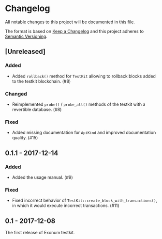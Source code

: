 # Changelog

All notable changes to this project will be documented in this file.

The format is based on [Keep a Changelog](http://keepachangelog.com/en/1.0.0/)
and this project adheres to [Semantic Versioning](http://semver.org/spec/v2.0.0.html).

## [Unreleased]

### Added

- Added `rollback()` method for `TestKit` allowing to rollback blocks added to
  the testkit blockchain. (#8)

### Changed

- Reimplemented `probe()` / `probe_all()` methods of the testkit with
  a revertible database. (#8)

### Fixed

- Added missing documentation for `ApiKind` and improved documentation quality. (#15)

## 0.1.1 - 2017-12-14

### Added

- Added the usage manual. (#9)

### Fixed

- Fixed incorrect behavior of `TestKit::create_block_with_transactions()`,
  in which it would execute incorrect transactions. (#11)

## 0.1 - 2017-12-08

The first release of Exonum testkit.

